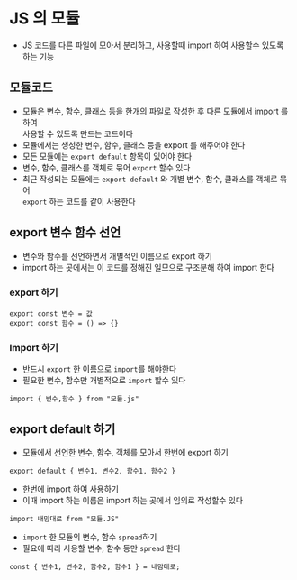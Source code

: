 # JS 의 모듈

- JS 코드를 다른 파일에 모아서 분리하고, 사용할때 import 하여 사용할수 있도록  
  하는 기능

## 모듈코드

- 모듈은 변수, 함수, 클래스 등을 한개의 파일로 작성한 후 다른 모듈에서 import 를 하여  
  사용할 수 있도록 만드는 코드이다
- 모듈에서는 생성한 변수, 함수, 클래스 등을 export 를 해주어야 한다
- 모든 모듈에는 `export default` 항목이 있어야 한다
- 변수, 함수, 클래스를 객체로 묶어 `export` 할수 있다
- 최근 작성되는 모듈에는 `export default` 와 개별 변수, 함수, 클래스를 객체로 묶어  
  `export` 하는 코드를 같이 사용한다

## export 변수 함수 선언

- 변수와 함수를 선언하면서 개별적인 이름으로 export 하기
- import 하는 곳에서는 이 코드를 정해진 일므으로 구조분해 하여 import 한다

### export 하기

```JS
export const 변수 = 값
export const 함수 = () => {}
```

### Import 하기

- 반드시 `export` 한 이름으로 `import`를 해야한다
- 필요한 변수, 함수만 개별적으로 `import` 할수 있다

```JS
import { 변수,함수 } from "모듈.js"
```

## export default 하기

- 모듈에서 선언한 변수, 함수, 객체를 모아서 한번에 export 하기

```JS
export default { 변수1, 변수2, 함수1, 함수2 }
```

- 한번에 import 하여 사용하기
- 이때 import 하는 이름은 import 하는 곳에서 임의로 작성할수 있다

```JS
import 내맘대로 from "모듈.JS"
```

- `import` 한 모듈의 변수, 함수 `spread`하기
- 필요에 따라 사용할 변수, 함수 등만 `spread` 한다

```JS
const { 변수1, 변수2, 함수2, 함수1 } = 내맘대로;
```
